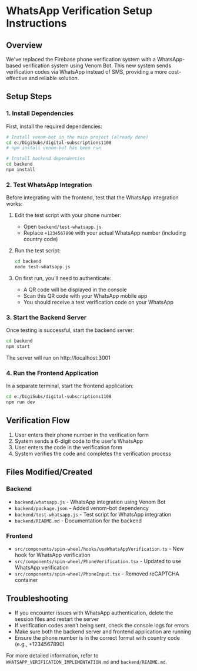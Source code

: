 # WhatsApp Verification Setup Instructions

## Overview

We've replaced the Firebase phone verification system with a WhatsApp-based verification system using Venom Bot. This new system sends verification codes via WhatsApp instead of SMS, providing a more cost-effective and reliable solution.

## Setup Steps

### 1. Install Dependencies

First, install the required dependencies:

```bash
# Install venom-bot in the main project (already done)
cd e:/DigiSubs/digital-subscriptions1108
# npm install venom-bot has been run

# Install backend dependencies
cd backend
npm install
```

### 2. Test WhatsApp Integration

Before integrating with the frontend, test that the WhatsApp integration works:

1. Edit the test script with your phone number:
   - Open `backend/test-whatsapp.js`
   - Replace `+1234567890` with your actual WhatsApp number (including country code)

2. Run the test script:
   ```bash
   cd backend
   node test-whatsapp.js
   ```

3. On first run, you'll need to authenticate:
   - A QR code will be displayed in the console
   - Scan this QR code with your WhatsApp mobile app
   - You should receive a test verification code on your WhatsApp

### 3. Start the Backend Server

Once testing is successful, start the backend server:

```bash
cd backend
npm start
```

The server will run on http://localhost:3001

### 4. Run the Frontend Application

In a separate terminal, start the frontend application:

```bash
cd e:/DigiSubs/digital-subscriptions1108
npm run dev
```

## Verification Flow

1. User enters their phone number in the verification form
2. System sends a 6-digit code to the user's WhatsApp
3. User enters the code in the verification form
4. System verifies the code and completes the verification process

## Files Modified/Created

### Backend
- `backend/whatsapp.js` - WhatsApp integration using Venom Bot
- `backend/package.json` - Added venom-bot dependency
- `backend/test-whatsapp.js` - Test script for WhatsApp integration
- `backend/README.md` - Documentation for the backend

### Frontend
- `src/components/spin-wheel/hooks/useWhatsAppVerification.ts` - New hook for WhatsApp verification
- `src/components/spin-wheel/PhoneVerification.tsx` - Updated to use WhatsApp verification
- `src/components/spin-wheel/PhoneInput.tsx` - Removed reCAPTCHA container

## Troubleshooting

- If you encounter issues with WhatsApp authentication, delete the session files and restart the server
- If verification codes aren't being sent, check the console logs for errors
- Make sure both the backend server and frontend application are running
- Ensure the phone number is in the correct format with country code (e.g., +1234567890)

For more detailed information, refer to `WHATSAPP_VERIFICATION_IMPLEMENTATION.md` and `backend/README.md`.